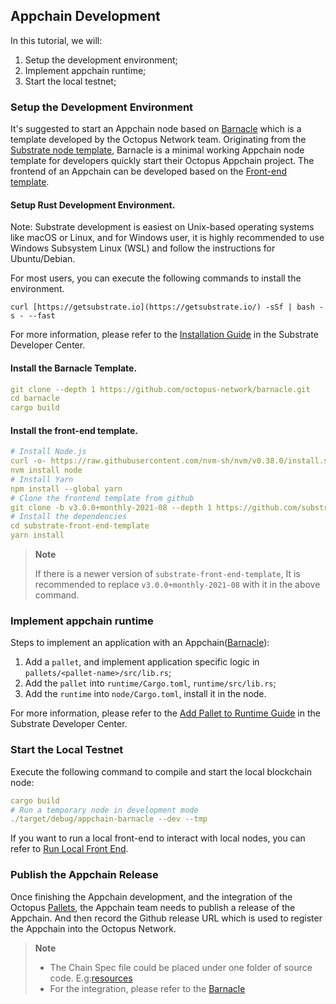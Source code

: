 ## Appchain Development

In this tutorial, we will:

1. Setup the development environment;
2. Implement appchain runtime;
3. Start the local testnet;

### Setup the Development Environment

It's suggested to start an Appchain node based on [Barnacle](https://github.com/octopus-network/barnacle) which is a template developed by the Octopus Network team. Originating from the [Substrate node template](https://github.com/substrate-developer-hub/substrate-node-template), Barnacle is a minimal working Appchain node template for developers quickly start their Octopus Appchain project. The frontend of an Appchain can be developed based on the [Front-end template](https://github.com/substrate-developer-hub/substrate-front-end-template).

#### Setup Rust Development Environment.

Note: Substrate development is easiest on Unix-based operating systems like macOS or Linux, and for Windows user, it is highly recommended to use Windows Subsystem Linux (WSL) and follow the instructions for Ubuntu/Debian.

For most users, you can execute the following commands to install the environment.

`curl [https://getsubstrate.io](https://getsubstrate.io/) -sSf | bash -s - --fast`

For more information, please refer to the [Installation Guide](https://substrate.dev/docs/en/knowledgebase/getting-started/) in the Substrate Developer Center.

#### Install the Barnacle Template.

```yaml
git clone --depth 1 https://github.com/octopus-network/barnacle.git
cd barnacle
cargo build
```

#### Install the front-end template.

```yaml
# Install Node.js
curl -o- https://raw.githubusercontent.com/nvm-sh/nvm/v0.38.0/install.sh | bash
nvm install node
# Install Yarn
npm install --global yarn
# Clone the frontend template from github
git clone -b v3.0.0+monthly-2021-08 --depth 1 https://github.com/substrate-developer-hub/substrate-front-end-template
# Install the dependencies
cd substrate-front-end-template
yarn install
```

> **Note**
>
> If there is a newer version of `substrate-front-end-template`, It is recommended to replace `v3.0.0+monthly-2021-08` with it in the above command.

### Implement appchain runtime

Steps to implement an application with an Appchain([Barnacle](https://github.com/octopus-network/barnacle)):

1. Add a `pallet`, and implement application specific logic in `pallets/<pallet-name>/src/lib.rs`;
2. Add the `pallet` into `runtime/Cargo.toml`, `runtime/src/lib.rs`;
3. Add the `runtime` into `node/Cargo.toml`, install it in the node.

For more information, please refer to the [Add Pallet to Runtime Guide](https://substrate.dev/docs/en/tutorials/add-a-pallet/) in the Substrate Developer Center.

### Start the Local Testnet

Execute the following command to compile and start the local blockchain node:

```yaml
cargo build
# Run a temporary node in development mode
./target/debug/appchain-barnacle --dev --tmp
```

If you want to run a local front-end to interact with local nodes, you can refer to [Run Local Front End](https://substrate.dev/docs/en/tutorials/create-your-first-substrate-chain/interact#start-the-front-end-template).

### Publish the Appchain Release

Once finishing the Appchain development, and the integration of the Octopus [Pallets](https://github.com/octopus-network/octopus-pallets), the Appchain team needs to publish a release of the Appchain. And then record the Github release URL which is used to register the Appchain into the Octopus Network.

> **Note**
>
> * The Chain Spec file could be placed under one folder of source code. E.g:[resources](https://github.com/octopus-network/barnacle/tree/master/resources)
> * For the integration, please refer to the [Barnacle](https://github.com/octopus-network/barnacle)
